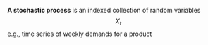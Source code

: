 

**A stochastic process** is an indexed collection of random variables $$ X_t $$
 e.g., time series of weekly demands for a product
